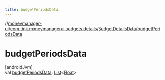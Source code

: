```yaml
---
title: budgetPeriodsData
---
```

//[moneymanager-ui](../../../index.html)/[com.tink.moneymanagerui.budgets.details](../index.html)/[BudgetDetailsData](index.html)/[budgetPeriodsData](budget-periods-data.html)



# budgetPeriodsData



[androidJvm]\
val [budgetPeriodsData](budget-periods-data.html): [List](https://kotlinlang.org/api/latest/jvm/stdlib/kotlin.collections/-list/index.html)&lt;[Float](https://kotlinlang.org/api/latest/jvm/stdlib/kotlin/-float/index.html)&gt;




